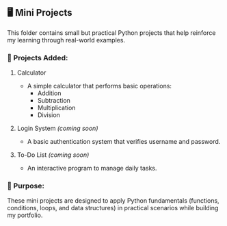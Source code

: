 ## 🖥️ Mini Projects  

This folder contains small but practical Python projects that help reinforce my learning through real-world examples.  

### 📌 Projects Added:
1. Calculator  
   - A simple calculator that performs basic operations:
     - Addition  
     - Subtraction  
     - Multiplication  
     - Division  

2. Login System *(coming soon)*  
   - A basic authentication system that verifies username and password.

3. To-Do List *(coming soon)*  
   - An interactive program to manage daily tasks.  

### 🎯 Purpose:  
These mini projects are designed to apply Python fundamentals (functions, conditions, loops, and data structures) in practical scenarios while building my portfolio.  
